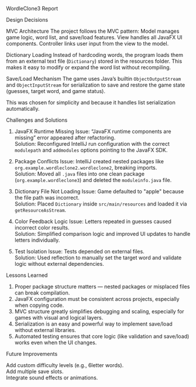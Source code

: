 WordleClone3 Report

Design Decisions

MVC Architecture
The project follows the MVC pattern:
 Model manages game logic, word list, and save/load features.
 View handles all JavaFX UI components.
 Controller links user input from the view to the model.


Dictionary Loading
Instead of hardcoding words, the program loads them from an external text file (`Dictionary`) stored in the resources folder. This makes it easy to modify or expand the word list without recompiling.

Save/Load Mechanism
The game uses Java’s builtin `ObjectOutputStream` and `ObjectInputStream` for serialization to save and restore the game state (guesses, target word, and game status).  

This was chosen for simplicity and because it handles list serialization automatically.


Challenges and Solutions

 1. JavaFX Runtime Missing
Issue: “JavaFX runtime components are missing” error appeared after refactoring.  
Solution: Reconfigured IntelliJ run configuration with the correct `modulepath` and `addmodules` options pointing to the JavaFX SDK.

 2. Package Conflicts
Issue: IntelliJ created nested packages like `org.example.wordleclone2.wordleclone2`, breaking imports.  
Solution: Moved all `.java` files into one clean package (`org.example.wordleclone3`) and deleted the `moduleinfo.java` file.

 3. Dictionary File Not Loading
Issue: Game defaulted to "apple" because the file path was incorrect.  
Solution: Placed `Dictionary` inside `src/main/resources` and loaded it via `getResourceAsStream`.

 4. Color Feedback Logic
Issue: Letters repeated in guesses caused incorrect color results.  
Solution: Simplified comparison logic and improved UI updates to handle letters individually.

 5. Test Isolation
Issue: Tests depended on external files.  
Solution: Used reflection to manually set the target word and validate logic without external dependencies.



 Lessons Learned

1. Proper package structure matters — nested packages or misplaced files can break compilation.
2. JavaFX configuration must be consistent across projects, especially when copying code.
3. MVC structure greatly simplifies debugging and scaling, especially for games with visual and logical layers.
4. Serialization is an easy and powerful way to implement save/load without external libraries.
5. Automated testing ensures that core logic (like validation and save/load) works even when the UI changes.



 Future Improvements

 Add custom difficulty levels (e.g., 6letter words).  
 Add multiple save slots.  
 Integrate sound effects or animations.  
